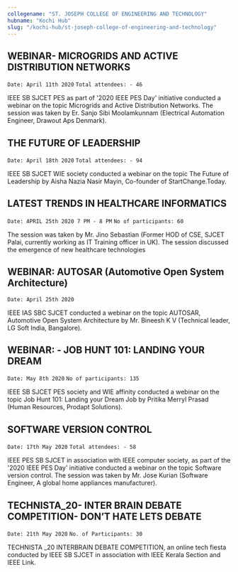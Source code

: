 ```yaml
---
collegename: "ST. JOSEPH COLLEGE OF ENGINEERING AND TECHNOLOGY"
hubname: "Kochi Hub"
slug: "/kochi-hub/st-joseph-college-of-engineering-and-technology"
---
```




## WEBINAR- MICROGRIDS AND ACTIVE DISTRIBUTION NETWORKS

```Date: April 11th 2020```
```Total attendees: - 46```

IEEE SB SJCET PES as part of '2020 IEEE PES Day' initiative conducted a webinar on the topic Microgrids and Active Distribution Networks. The session was taken by Er. Sanjo Sibi Moolamkunnam (Electrical Automation Engineer, Drawout Aps Denmark). 

## THE FUTURE OF LEADERSHIP

```Date: April 18th 2020```
```Total attendees: - 94```

IEEE SB SJCET WIE society conducted a webinar on the topic The Future of Leadership by Aisha Nazia Nasir Mayin, Co-founder of StartChange.Today. 

## LATEST TRENDS IN HEALTHCARE INFORMATICS

```Date: APRIL 25th 2020 7 PM - 8 PM```
```No of participants: 60```

The session was taken by Mr. Jino Sebastian (Former HOD of CSE, SJCET Palai, currently working as IT Training officer in UK). The session discussed the emergence of new healthcare technologies

## WEBINAR: AUTOSAR (Automotive Open System Architecture)

```Date: April 25th 2020```

IEEE IAS SBC SJCET conducted a webinar on the topic AUTOSAR, Automotive Open System Architecture by Mr. Bineesh K V (Technical leader, LG Soft India, Bangalore). 

## WEBINAR: - JOB HUNT 101: LANDING YOUR DREAM 

```Date: May 8th 2020```
```No of participants: 135```
 
IEEE SB SJCET PES society and WIE affinity conducted a webinar on the topic Job Hunt 101: Landing your Dream Job by Pritika Merryl Prasad (Human Resources, Prodapt Solutions).

## SOFTWARE VERSION CONTROL  

```Date: 17th May 2020```
```Total attendees: - 58```

IEEE PES SB SJCET in association with IEEE computer society, as part of the '2020 IEEE PES Day' initiative conducted a webinar on the topic Software version control. The session was taken by Mr. Jose Kurian (Software Engineer, A global home appliances manufacturer). 

## TECHNISTA_20- INTER BRAIN DEBATE COMPETITION- DON’T HATE LETS DEBATE

```Date: 21th May 2020```
```No. of Participants: 30```

TECHNISTA _20 INTERBRAIN DEBATE COMPETITION, an online tech fiesta conducted by IEEE SB SJCET in association with IEEE Kerala Section and IEEE Link. 